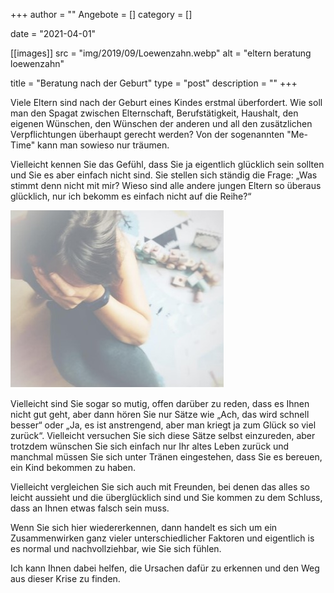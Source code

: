 +++
author = ""
Angebote = []
category = []

date = "2021-04-01"

[[images]]
    src = "img/2019/09/Loewenzahn.webp" 
    alt = "eltern beratung loewenzahn"

title = "Beratung nach der Geburt"
type = "post"
description = ""
+++

Viele Eltern sind nach der Geburt eines Kindes erstmal überfordert. Wie soll man den Spagat zwischen Elternschaft, Berufstätigkeit, Haushalt, den eigenen Wünschen, den Wünschen der anderen und all den zusätzlichen Verpflichtungen überhaupt gerecht werden? Von der sogenannten "Me-Time" kann man sowieso nur träumen. 

Vielleicht kennen Sie das Gefühl, dass Sie ja eigentlich glücklich sein sollten und Sie es aber einfach nicht sind. Sie stellen sich ständig die Frage: „Was stimmt denn nicht mit mir? Wieso sind alle andere jungen Eltern so überaus glücklich, nur ich bekomm es einfach nicht auf die Reihe?“

![Beschreibungstext](/img/Postpartaledepression.jpg "Depression")

Vielleicht sind Sie sogar so mutig, offen darüber zu reden, dass es Ihnen nicht gut geht, aber dann hören Sie nur Sätze wie „Ach, das wird schnell besser“ oder „Ja, es ist anstrengend, aber man kriegt ja zum Glück so viel zurück“. Vielleicht versuchen Sie sich diese Sätze selbst einzureden, aber trotzdem wünschen Sie sich einfach nur Ihr altes Leben zurück und manchmal müssen Sie sich unter Tränen eingestehen, dass Sie es bereuen, ein Kind bekommen zu haben.

Vielleicht vergleichen Sie sich auch mit Freunden, bei denen das alles so leicht aussieht und die überglücklich sind und Sie kommen zu dem Schluss, dass an Ihnen etwas falsch sein muss.

Wenn Sie sich hier wiedererkennen, dann handelt es sich um ein Zusammenwirken ganz vieler unterschiedlicher Faktoren und eigentlich is es normal und nachvollziehbar, wie Sie sich fühlen.

Ich kann Ihnen dabei helfen, die Ursachen dafür zu erkennen und den Weg aus dieser Krise zu finden.
